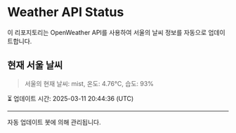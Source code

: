 
# Weather API Status

이 리포지토리는 OpenWeather API를 사용하여 서울의 날씨 정보를 자동으로 업데이트합니다.

## 현재 서울 날씨
> 서울의 현재 날씨: mist, 온도: 4.76°C, 습도: 93%

⏳ 업데이트 시간: 2025-03-11 20:44:36 (UTC)

---
자동 업데이트 봇에 의해 관리됩니다.
